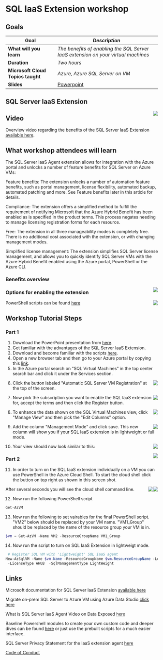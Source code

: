 # SQL IaaS Extension workshop

## Goals

| **Goal**              | *Description*                                    |
| ----------------------------- | --------------------------------------------------------------------- |
| **What will you learn**       | *The benefits of enabling the SQL Server IaaS extension on your virtual machines* |
| **Duration**                  | *Two hours*                                                                |
| **Microsoft Cloud Topics taught**                  | *Azure, Azure SQL Server on VM*                                                                |
| **Slides** | [Powerpoint](BenefitsofSQLVMIaaSextension.pptx) 

## SQL Server IaaS Extension

<img style="float: right;" src="./images/SQL Iaas 1.png">

## Video

Overview video regarding the benefits of the SQL Server IaaS Extension [available here](https://www.youtube.com/watch?v=KUlpjoeFipk).

## What workshop attendees will learn

The SQL Server IaaS Agent extension allows for integration with the Azure portal and unlocks a number of feature benefits for SQL Server on Azure VMs:

Feature benefits: The extension unlocks a number of automation feature benefits, such as portal management, license flexibility, automated backup, automated patching and more. See Feature benefits later in this article for details.

Compliance: The extension offers a simplified method to fulfill the requirement of notifying Microsoft that the Azure Hybrid Benefit has been enabled as is specified in the product terms. This process negates needing to manage licensing registration forms for each resource.

Free: The extension in all three manageability modes is completely free. There is no additional cost associated with the extension, or with changing management modes.

Simplified license management: The extension simplifies SQL Server license management, and allows you to quickly identify SQL Server VMs with the Azure Hybrid Benefit enabled using the Azure portal, PowerShell or the Azure CLI.

### Benefits overview

<img style="float: right;" src="./images/SQL Iaas 2.png">

### Options for enabling the extension

<img style="float: right;" src="./images/SQL Iaas 3.png">

PowerShell scripts can be found [here](./solution)

## Workshop Tutorial Steps

### Part 1

1. Download the PowerPoint presentation from [here](BenefitsofSQLVMIaaSextension.pptx).
2. Get familiar with the advantages of the SQL Server IaaS Extension.
3. Download and become familiar with the scripts [here](./solution).
4. Open a new browser tab and then go to your Azure portal by copying this [link](https://portal.azure.com).
5. In the Azure portal search on "SQL Virtual Machines" in the top center search bar and click it under the Services section.
<img style="float: right;" src="./images/azureportal1.png">

6. Click the button labeled "Automatic SQL Server VM Registration" at the top of the screen.
<img style="float: right;" src="./images/azureportal2.png">

7. Now pick the subscription you want to enable the SQL IaaS extension for, accept the terms and then click the Register button. 
<img style="float: right;" src="./images/azureportal3.png">

8. To enhance the data shown on the SQL Virtual Machines view, click "Manage View" and then pick the "Edit Columns" option.
<img style="float: right;" src="./images/azureportal4.png">

9. Add the column "Management Mode" and click save. This new column will show you if your SQL IaaS extension is in lightweight or full mode.
<img style="float: right;" src="./images/azureportal5.png">

10. Your view should now look similar to this:
<img style="float: right;" src="./images/azureportal6.png">

### Part 2

11.  In order to turn on the SQL IaaS extension individually on a VM you can use PowerShell in the Azure Cloud Shell. To start the cloud shell click the button on top right as shown in this screen shot.
<img style="float: right;" src="./images/cloudshell.png">

After several seconds you will see the cloud shell command line.
<img style="float: right;" src="./images/cloudshell2.png">

12. Now run the following PowerShell script 

```powershell
Get-AzVM
```

13. Now run the following to set vairables for the final PowerShell script. "VM2" below should be replaced by your VM name. "VM1_Group" should be replaced
by the name of the resource group your VM is in.

```powershell
$vm = Get-AzVM -Name VM2 -ResourceGroupName VM1_Group
```
14. Now run the script to turn on SQL IaaS Extension in lightweigt mode.

```powershell
 # Register SQL VM with 'Lightweight' SQL IaaS agent
New-AzSqlVM -Name $vm.Name -ResourceGroupName $vm.ResourceGroupName -Location $vm.Location `
 -LicenseType AHUB  -SqlManagementType LightWeight
```

## Links

Microsoft documentation for SQL Server IaaS Extension [available here](https://learn.microsoft.com/en-us/azure/azure-sql/virtual-machines/windows/sql-server-iaas-agent-extension-automate-management?view=azuresql&tabs=azure-powershell)

Migrate on-prem SQL Server to Azure VM using Azure Data Studio [click here](https://learn.microsoft.com/en-us/azure/dms/tutorial-sql-server-to-virtual-machine-online-ads)

What is SQL Server IaaS Agent Video on Data Exposed [here](https://techcommunity.microsoft.com/t5/video-hub/azure-sql-vm-what-is-sql-server-iaas-agent-extension-ep-2-data/ba-p/2617227)

Baseline Powershell modules to create your own custom code and deeper dives can be found [here](https://learn.microsoft.com/en-us/azure/azure-sql/virtual-machines/windows/sql-agent-extension-manually-register-single-vm?view=azuresql&tabs=powershell)  or just use the prebuilt scripts for a much easier interface.

SQL Server Privacy Statement for the IaaS extension agent [here](https://learn.microsoft.com/en-us/sql/sql-server/sql-server-privacy?view=sql-server-ver16#non-personal-data)





[Code of Conduct](../CODE_OF_CONDUCT.md)

